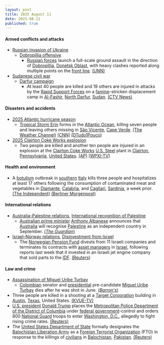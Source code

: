 ```yaml
---
layout: post
title: 2025 August 11
date: 2025-08-11
published: true
---
```



#### Armed conflicts and attacks

* [Russian invasion of Ukraine](https://en.wikipedia.org/wiki/Russian_invasion_of_Ukraine "Russian invasion of Ukraine")
  * [Dobropillia offensive](https://en.wikipedia.org/wiki/Dobropillia_offensive "Dobropillia offensive")
    * [Russian forces](https://en.wikipedia.org/wiki/Russian_Ground_Forces "Russian Ground Forces") launch a full-scale ground assault in the direction of [Dobropillia](https://en.wikipedia.org/wiki/Dobropillia "Dobropillia"), [Donetsk Oblast](https://en.wikipedia.org/wiki/Donetsk_Oblast "Donetsk Oblast"), with heavy clashes reported along multiple points on the [front line](https://en.wikipedia.org/wiki/Front_line "Front line"). [(UNN)](https://unn.ua/en/news/russian-federation-launches-full-scale-offensive-in-dobropillia-direction-afu-officer)
* [Sudanese civil war](https://en.wikipedia.org/wiki/Sudanese_civil_war_%282023%E2%80%93present%29 "Sudanese civil war (2023–present)")
  * [Darfur campaign](https://en.wikipedia.org/wiki/Darfur_campaign_%282023%E2%80%93present%29 "Darfur campaign (2023–present)")
    * At least 40 people are killed and 19 others are injured in attacks by the [Rapid Support Forces](https://en.wikipedia.org/wiki/Rapid_Support_Forces "Rapid Support Forces") on a [famine](https://en.wikipedia.org/wiki/Famine_in_Sudan_%282024%E2%80%93present%29 "Famine in Sudan (2024–present)")-stricken displacement camp in [Al-Fashir](https://en.wikipedia.org/wiki/Al-Fashir "Al-Fashir"), [North Darfur](https://en.wikipedia.org/wiki/North_Darfur "North Darfur"), [Sudan](https://en.wikipedia.org/wiki/Sudan "Sudan"). [(CTV News)](https://www.ctvnews.ca/world/article/sudans-rapid-support-forces-kill-40-people-in-north-darfur-displacement-camp-attack/)

#### Disasters and accidents

* [2025 Atlantic hurricane season](https://en.wikipedia.org/wiki/2025_Atlantic_hurricane_season "2025 Atlantic hurricane season")
  * [Tropical Storm Erin](https://en.wikipedia.org/wiki/Tropical_Storm_Erin_%282025%29 "Tropical Storm Erin (2025)") forms in the [Atlantic Ocean](https://en.wikipedia.org/wiki/Atlantic_Ocean "Atlantic Ocean"), killing seven people and leaving others missing in [São Vicente](https://en.wikipedia.org/wiki/S%C3%A3o_Vicente%2C_Cape_Verde "São Vicente, Cape Verde"), [Cape Verde](https://en.wikipedia.org/wiki/Cape_Verde "Cape Verde"). [(The Weather Channel)](https://weather.com/storms/hurricane/news/2025-08-11-tropical-storm-erin-forms-the-latest-forecast-track) [(CNN)](https://www.cnn.com/2025/08/11/weather/tropical-storm-erin-hurricane-season-climate) [(DTudo1Pouco)](https://dtudo1pouco.cv/sao-vicente-chuvas-numero-de-mortos-sobe-para-sete-ministro/)
* [2025 Clairton Coke Works explosion](https://en.wikipedia.org/wiki/2025_Clairton_Coke_Works_explosion "2025 Clairton Coke Works explosion")
  * Two people are killed and another ten people are injured in an explosion at the [Clairton Coke Works](https://en.wikipedia.org/wiki/Clairton_Coke_Works "Clairton Coke Works") [U.S. Steel](https://en.wikipedia.org/wiki/U.S._Steel "U.S. Steel") plant in [Clairton](https://en.wikipedia.org/wiki/Clairton%2C_Pennsylvania "Clairton, Pennsylvania"), [Pennsylvania](https://en.wikipedia.org/wiki/Pennsylvania "Pennsylvania"), [United States](https://en.wikipedia.org/wiki/United_States "United States"). [(AP)](https://apnews.com/article/clairton-steel-pittsburgh-explosion-coke-f6f81a1d33f22741668d4d75dbc8eaf7) [(WPXI-TV)](https://www.wpxi.com/news/local/explosion-reported-us-steel-clairton-coke-works-multiple-people-injured/FDX2T42G7FF33NUPSTVA3XOIPI/)

#### Health and environment

* A [botulism](https://en.wikipedia.org/wiki/Botulism "Botulism") outbreak in [southern](https://en.wikipedia.org/wiki/Southern_Italy "Southern Italy") [Italy](https://en.wikipedia.org/wiki/Italy "Italy") kills three people and hospitalizes at least 17 others following the consumption of contaminated meat and vegetables in [Diamante](https://en.wikipedia.org/wiki/Diamante%2C_Calabria "Diamante, Calabria"), [Calabria](https://en.wikipedia.org/wiki/Calabria "Calabria"), and [Cagliari](https://en.wikipedia.org/wiki/Cagliari "Cagliari"), [Sardinia](https://en.wikipedia.org/wiki/Sardinia "Sardinia"), a week prior. [(The Independent)](https://www.independent.co.uk/bulletin/news/botulism-italy-outbreak-broccoli-sandwich-deaths-b2806922.html) [(Berliner Morgenpost)](https://www.morgenpost.de/panorama/article409710681/italien-toedliche-snacks-kosten-drei-touristen-das-leben.html)

#### International relations

* [Australia–Palestine relations](https://en.wikipedia.org/wiki/Australia%E2%80%93Palestine_relations "Australia–Palestine relations"), [International recognition of Palestine](https://en.wikipedia.org/wiki/International_recognition_of_Palestine "International recognition of Palestine")
  * [Australian prime minister](https://en.wikipedia.org/wiki/Prime_Minister_of_Australia "Prime Minister of Australia") [Anthony Albanese](https://en.wikipedia.org/wiki/Anthony_Albanese "Anthony Albanese") announces that [Australia](https://en.wikipedia.org/wiki/Australia "Australia") will recognise [Palestine](https://en.wikipedia.org/wiki/Palestine "Palestine") as an independent country in September. [(*The Guardian*)](https://www.theguardian.com/australia-news/live/2025/aug/11/news-live-netanyahu-shameful-palestine-state-anthony-albanese-penny-wong-meteor-victoria-marles-papua-new-guinea-ntwnfb?CMP=share_btn_url&page=with%3Ablock-68995ecb8f08f4cafb5ad23f#block-68995ecb8f08f4cafb5ad23f)
* [Israel–Norway relations](https://en.wikipedia.org/wiki/Israel%E2%80%93Norway_relations "Israel–Norway relations"), [Disinvestment from Israel](https://en.wikipedia.org/wiki/Disinvestment_from_Israel "Disinvestment from Israel")
  * The [Norwegian Pension Fund](https://en.wikipedia.org/wiki/Government_Pension_Fund_of_Norway "Government Pension Fund of Norway") divests from 11 Israeli companies and terminates its contracts with [asset managers](https://en.wikipedia.org/wiki/Asset_management "Asset management") in [Israel](https://en.wikipedia.org/wiki/Israel "Israel"), following reports last week that it invested in an Israeli jet engine company that sold parts to the [IDF](https://en.wikipedia.org/wiki/Israel_Defense_Forces "Israel Defense Forces"). [(Reuters)](https://www.reuters.com/sustainability/society-equity/norway-wealth-fund-terminates-israel-asset-management-contracts-2025-08-11/)

#### Law and crime

* [Assassination of Miguel Uribe Turbay](https://en.wikipedia.org/wiki/Assassination_of_Miguel_Uribe_Turbay "Assassination of Miguel Uribe Turbay")
  * [Colombian](https://en.wikipedia.org/wiki/Colombia "Colombia") senator and [presidential](https://en.wikipedia.org/wiki/President_of_Colombia "President of Colombia") pre-candidate [Miguel Uribe Turbay](https://en.wikipedia.org/wiki/Miguel_Uribe_Turbay "Miguel Uribe Turbay") dies after he was shot in June. [(*Barron's*)](https://www.barrons.com/news/colombia-presidential-hopeful-dies-after-being-shot-in-june-wife-9376d4a4)
* Three people are killed in a shooting at a [Target Corporation](https://en.wikipedia.org/wiki/Target_Corporation "Target Corporation") building in [Austin](https://en.wikipedia.org/wiki/Austin%2C_Texas "Austin, Texas"), [Texas](https://en.wikipedia.org/wiki/Texas "Texas"), United States. [(KVUE-TV)](https://www.kvue.com/article/news/crime/target-shooting-austin-research/269-54824284-9ce1-4d91-8317-430c0cf05b67)
* [U.S. president](https://en.wikipedia.org/wiki/President_of_the_United_States "President of the United States") [Donald Trump](https://en.wikipedia.org/wiki/Donald_Trump "Donald Trump") places the [Metropolitan Police Department of the District of Columbia](https://en.wikipedia.org/wiki/Metropolitan_Police_Department_of_the_District_of_Columbia "Metropolitan Police Department of the District of Columbia") under [federal government](https://en.wikipedia.org/wiki/Federal_government_of_the_United_States "Federal government of the United States")-control and orders 800 [National Guard](https://en.wikipedia.org/wiki/District_of_Columbia_National_Guard "District of Columbia National Guard") troops to enter [Washington, D.C.](https://en.wikipedia.org/wiki/Washington%2C_D.C. "Washington, D.C."), allegedly to fight rising crime rates. [(Reuters)](https://www.reuters.com/world/us/live-updates-trump-speak-national-guard-prepares-deploy-washington-2025-08-11/)
* The [United States Department of State](https://en.wikipedia.org/wiki/United_States_Department_of_State "United States Department of State") formally designates the [Balochistan Liberation Army](https://en.wikipedia.org/wiki/Balochistan_Liberation_Army "Balochistan Liberation Army") as a [Foreign Terrorist Organization](https://en.wikipedia.org/wiki/United_States_Department_of_State_list_of_Foreign_Terrorist_Organizations "United States Department of State list of Foreign Terrorist Organizations") (FTO) in response to the killings of [civilians](https://en.wikipedia.org/wiki/Civilian "Civilian") in [Balochistan](https://en.wikipedia.org/wiki/Balochistan%2C_Pakistan "Balochistan, Pakistan"), [Pakistan](https://en.wikipedia.org/wiki/Pakistan "Pakistan"). [(Reuters)](https://www.reuters.com/world/asia-pacific/us-designates-pakistani-baloch-separatists-foreign-terrorist-group-2025-08-11/)
